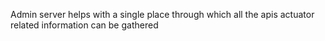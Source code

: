 Admin server helps with a single place through which all the apis actuator related information can be gathered
